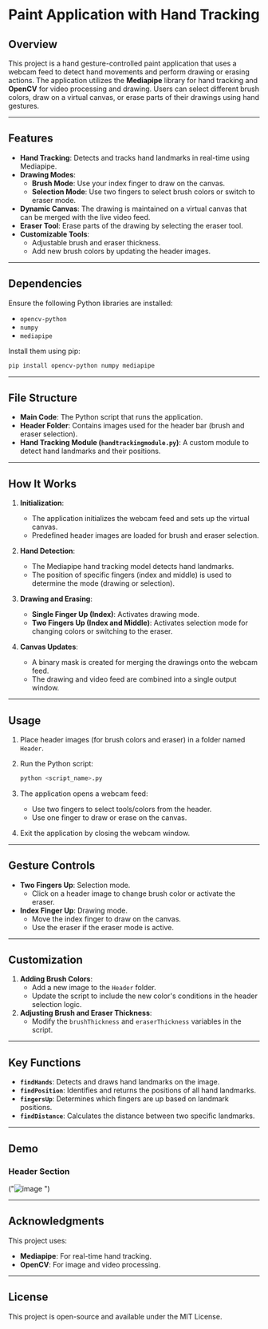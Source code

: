 
# Paint Application with Hand Tracking

## Overview
This project is a hand gesture-controlled paint application that uses a webcam feed to detect hand movements and perform drawing or erasing actions. The application utilizes the **Mediapipe** library for hand tracking and **OpenCV** for video processing and drawing. Users can select different brush colors, draw on a virtual canvas, or erase parts of their drawings using hand gestures.

---

## Features
- **Hand Tracking**: Detects and tracks hand landmarks in real-time using Mediapipe.
- **Drawing Modes**:
  - **Brush Mode**: Use your index finger to draw on the canvas.
  - **Selection Mode**: Use two fingers to select brush colors or switch to eraser mode.
- **Dynamic Canvas**: The drawing is maintained on a virtual canvas that can be merged with the live video feed.
- **Eraser Tool**: Erase parts of the drawing by selecting the eraser tool.
- **Customizable Tools**:
  - Adjustable brush and eraser thickness.
  - Add new brush colors by updating the header images.

---

## Dependencies
Ensure the following Python libraries are installed:
- `opencv-python`
- `numpy`
- `mediapipe`

Install them using pip:
```bash
pip install opencv-python numpy mediapipe
```

---

## File Structure
- **Main Code**: The Python script that runs the application.
- **Header Folder**: Contains images used for the header bar (brush and eraser selection).
- **Hand Tracking Module (`handtrackingmodule.py`)**: A custom module to detect hand landmarks and their positions.

---

## How It Works
1. **Initialization**:
   - The application initializes the webcam feed and sets up the virtual canvas.
   - Predefined header images are loaded for brush and eraser selection.

2. **Hand Detection**:
   - The Mediapipe hand tracking model detects hand landmarks.
   - The position of specific fingers (index and middle) is used to determine the mode (drawing or selection).

3. **Drawing and Erasing**:
   - **Single Finger Up (Index)**: Activates drawing mode.
   - **Two Fingers Up (Index and Middle)**: Activates selection mode for changing colors or switching to the eraser.

4. **Canvas Updates**:
   - A binary mask is created for merging the drawings onto the webcam feed.
   - The drawing and video feed are combined into a single output window.

---

## Usage
1. Place header images (for brush colors and eraser) in a folder named `Header`.
2. Run the Python script:
   ```bash
   python <script_name>.py
   ```
3. The application opens a webcam feed:
   - Use two fingers to select tools/colors from the header.
   - Use one finger to draw or erase on the canvas.

4. Exit the application by closing the webcam window.

---

## Gesture Controls
- **Two Fingers Up**: Selection mode.
  - Click on a header image to change brush color or activate the eraser.
- **Index Finger Up**: Drawing mode.
  - Move the index finger to draw on the canvas.
  - Use the eraser if the eraser mode is active.

---

## Customization
1. **Adding Brush Colors**:
   - Add a new image to the `Header` folder.
   - Update the script to include the new color's conditions in the header selection logic.
2. **Adjusting Brush and Eraser Thickness**:
   - Modify the `brushThickness` and `eraserThickness` variables in the script.

---

## Key Functions
- **`findHands`**: Detects and draws hand landmarks on the image.
- **`findPosition`**: Identifies and returns the positions of all hand landmarks.
- **`fingersUp`**: Determines which fingers are up based on landmark positions.
- **`findDistance`**: Calculates the distance between two specific landmarks.

---

## Demo



### Header Section
("![image](https://github.com/user-attachments/assets/fcdfa1f6-3db7-4aa3-ac7b-087dcff8726c)
")

---

## Acknowledgments
This project uses:
- **Mediapipe**: For real-time hand tracking.
- **OpenCV**: For image and video processing.

---

## License
This project is open-source and available under the MIT License.
```
